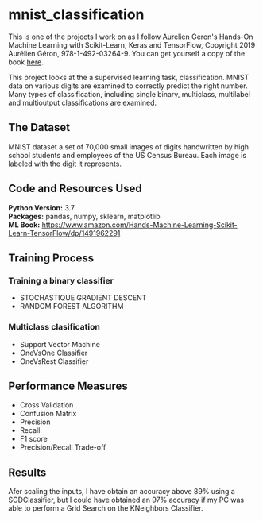 # mnist_classification

This is one of the projects I work on as I follow Aurelien Geron's Hands-On Machine Learning with Scikit-Learn, Keras and TensorFlow, Copyright 2019 Aurélien Géron, 978-1-492-03264-9. You can get yourself a copy of the book [here](https://www.amazon.com/Hands-Machine-Learning-Scikit-Learn-TensorFlow/dp/1491962291).

This project looks at the a supervised learning task, classification. MNIST data on various digits are examined to correctly predict the right number. Many types of classification, including single binary, multiclass, multilabel and multioutput classifications are examined.

## The Dataset

MNIST dataset a set of 70,000 small images of digits handwritten by high school students and employees of the US Census Bureau. Each image is labeled with the digit it represents.

## Code and Resources Used 
**Python Version:** 3.7  
**Packages:** pandas, numpy, sklearn, matplotlib  
**ML Book:** https://www.amazon.com/Hands-Machine-Learning-Scikit-Learn-TensorFlow/dp/1491962291


 ## Training Process

   ### Training a binary classifier
    
  * STOCHASTIQUE GRADIENT DESCENT
  * RANDOM FOREST ALGORITHM
   
   ### Multiclass clasification
   
  * Support Vector Machine
  * OneVsOne Classifier
  * OneVsRest Classifier
   


 ## Performance Measures

   * Cross Validation
   * Confusion Matrix
   * Precision 
   * Recall 
   * F1 score
   * Precision/Recall Trade-off
     

## Results 

Afer scaling the inputs, I have obtain an accuracy above 89% using a SGDClassifier, but I could have obtained an 97% accuracy if my PC was able to perform a Grid Search on the KNeighbors Classifier. 
